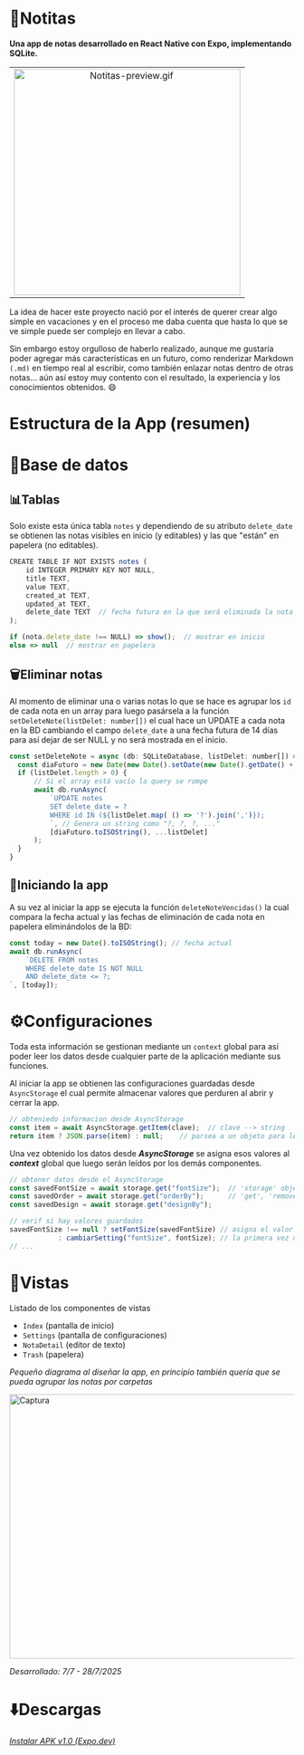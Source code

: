 # 📝Notitas 

**Una app de notas desarrollado en React Native con Expo, implementando SQLite.**

|  |
|:---------------:|
| <img src="https://github.com/user-attachments/assets/b566fccd-1304-4b9e-ac29-ae982b9ee9fa" alt="Notitas-preview.gif" width="400"/> |


La idea de hacer este proyecto nació por el interés de querer crear algo simple en vacaciones y en el proceso me daba 
cuenta que hasta lo que se ve simple puede ser complejo en llevar a cabo.

Sin embargo estoy orgulloso de haberlo realizado, aunque me gustaría poder agregar más características en un futuro, 
como renderizar Markdown `(.md)` en tiempo real al escribir, como también enlazar notas dentro de otras notas... 
aún así estoy muy contento con el resultado, la experiencia y los conocimientos obtenidos. 😄

# Estructura de la App (resumen)

# 💾Base de datos 

## 📊Tablas 
Solo existe esta única tabla `notes` y dependiendo de su atributo `delete_date` se obtienen
las notas visibles en inicio (y editables) y las que "están" en papelera (no editables).
```js
CREATE TABLE IF NOT EXISTS notes (
    id INTEGER PRIMARY KEY NOT NULL,
    title TEXT, 
    value TEXT, 
    created_at TEXT, 
    updated_at TEXT,
    delete_date TEXT  // fecha futura en la que será eliminada la nota
);
```

```js
if (nota.delete_date !== NULL) => show();  // mostrar en inicio
else => null  // mostrar en papelera
```


## 🗑️Eliminar notas 

Al momento de eliminar una o varias notas lo que se hace es agrupar los `id` de cada nota en un array
para luego pasársela a la función `setDeleteNote(listDelet: number[])` el cual hace un UPDATE a cada nota en la BD
cambiando el campo `delete_date` a una fecha futura de 14 días para así dejar de ser NULL y no será mostrada en el inicio.
```js
const setDeleteNote = async (db: SQLiteDatabase, listDelet: number[]) => {
  const diaFuturo = new Date(new Date().setDate(new Date().getDate() + diasParaDelete));
  if (listDelet.length > 0) {
      // Si el array está vacío la query se rompe
      await db.runAsync(
          `UPDATE notes 
          SET delete_date = ? 
          WHERE id IN (${listDelet.map( () => '?').join(',')});
          `, // Genera un string como "?, ?, ?, ..."
          [diaFuturo.toISOString(), ...listDelet]
      );
  }
}
```


## 🚀Iniciando la app 

A su vez al iniciar la app se ejecuta la función `deleteNoteVencidas()` la cual compara la fecha actual y las fechas
de eliminación de cada nota en papelera eliminándolos de la BD:
```js
const today = new Date().toISOString(); // fecha actual
await db.runAsync(
    `DELETE FROM notes
    WHERE delete_date IS NOT NULL
    AND delete_date <= ?;
`, [today]);
```


# ⚙️Configuraciones 
Toda esta información se gestionan mediante un `context` global para así poder leer los datos desde cualquier parte
de la aplicación mediante sus funciones. 

Al iniciar la app se obtienen las configuraciones guardadas desde `AsyncStorage` el cual permite almacenar valores
que perduren al abrir y cerrar la app. 
```js
// obteniedo informacion desde AsyncStorage
const item = await AsyncStorage.getItem(clave);  // clave --> string
return item ? JSON.parse(item) : null;    // parsea a un objeto para leerlo
```
Una vez obtenido los datos desde ***AsyncStorage*** se asigna esos valores al ***context*** global que luego serán leídos
por los demás componentes.
```js
// obtener datos desde el AsyncStorage
const savedFontSize = await storage.get("fontSize");  // 'storage' objeto que retorna las funciones 
const savedOrder = await storage.get("orderBy");      // 'get', 'remove', 'set' desde el AsyncStorage
const savedDesign = await storage.get("designBy");

// verif si hay valores guardados
savedFontSize !== null ? setFontSize(savedFontSize) // asigna el valor obtenido
            : cambiarSetting("fontSize", fontSize); // la primera vez que abre la app asigna un valor
// ...
```


# 📂Vistas 
Listado de los componentes de vistas
- `Index` (pantalla de inicio)
- `Settings` (pantalla de configuraciones)
- `NotaDetail` (editor de texto)
- `Trash` (papelera)

*Pequeño diagrama al diseñar la app, en principio también quería que se pueda agrupar las notas por carpetas*

<img width="721" height="467" alt="Captura" src="https://github.com/user-attachments/assets/c00aa95f-99c0-4a12-bef4-f17a5136d566" />


*Desarrollado: 7/7 - 28/7/2025*

# ⬇️Descargas 

*[Instalar APK v1.0 (Expo.dev)](https://expo.dev/accounts/louisrubin/projects/tus-notitas/builds/9495b469-a216-48d6-bba1-96ba96d291c9)*
